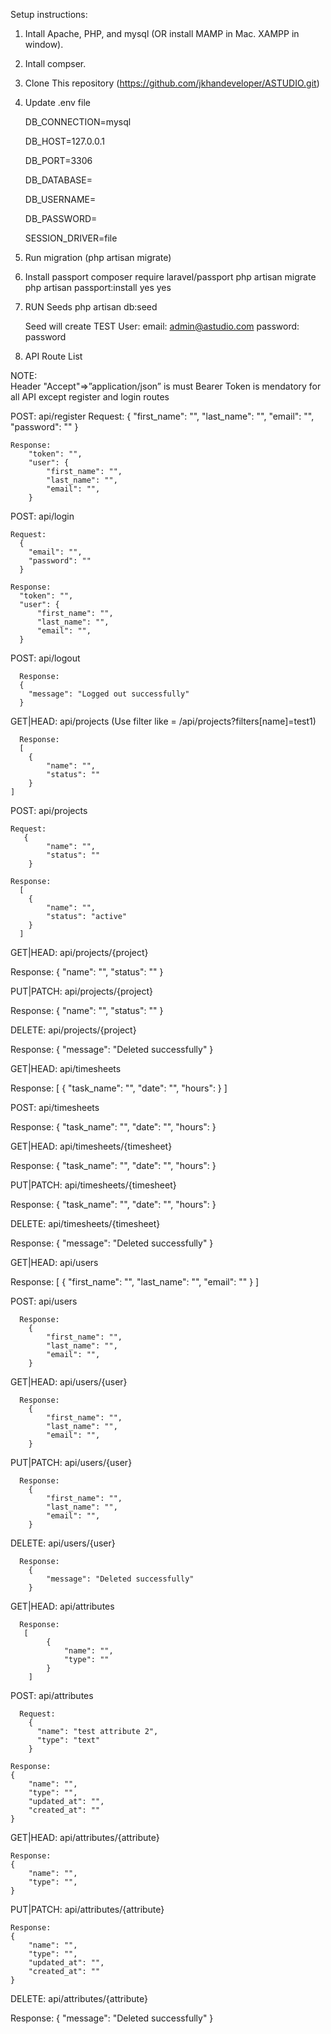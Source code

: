 Setup instructions:

1. Intall Apache, PHP, and mysql (OR install MAMP in Mac. XAMPP in window).
2. Intall compser.
3. Clone This repository (https://github.com/jkhandeveloper/ASTUDIO.git)
4. Update .env file
   
    DB_CONNECTION=mysql
   
    DB_HOST=127.0.0.1
   
    DB_PORT=3306
   
    DB_DATABASE=
   
    DB_USERNAME=
   
    DB_PASSWORD=
   
    SESSION_DRIVER=file
   
6. Run migration (php artisan migrate)
7. Install passport
    composer require laravel/passport
    php artisan migrate
    php artisan passport:install
       yes
       yes

8. RUN Seeds
    php artisan db:seed

   Seed will create TEST User:
       email: admin@astudio.com
       password: password

10. API Route List
    
 NOTE:     
        Header "Accept"=>”application/json” is must 
        Bearer Token is mendatory for all API except register and login routes
    
  POST: api/register
    Request:
        {
          "first_name": "",
          "last_name": "",
          "email": "",
          "password": ""
        }

    Response:
        "token": "",
        "user": {
            "first_name": "",
            "last_name": "",
            "email": "",
        }        
        
  POST: api/login
  
    Request:
      {
        "email": "",
        "password": ""
      }

    Response:
      "token": "",
      "user": {
          "first_name": "",
          "last_name": "",
          "email": "",
      }  
            
  POST: api/logout
  
      Response:
      {
        "message": "Logged out successfully"
      }
      
  GET|HEAD: api/projects 
      (Use filter like = /api/projects?filters[name]=test1)
      
      Response:
      [
        {
            "name": "",
            "status": ""
        }
    ]

  POST: api/projects
  
    Request:
       {
            "name": "",
            "status": ""
        }

    Response:
      [
        {
            "name": "",
            "status": "active"
        }
      ]

  GET|HEAD: api/projects/{project}
  
  Response:
        {
            "name": "",
            "status": ""
        }

  PUT|PATCH: api/projects/{project}
  
  Response:
        {
            "name": "",
            "status": ""
        }

  DELETE: api/projects/{project}
  
  Response:
    {
        "message": "Deleted successfully"
    }

  GET|HEAD: api/timesheets
  
  Response:
  [
    {
        "task_name": "",
        "date": "",
        "hours":
    }
 ]

  POST: api/timesheets
  
  Response:
    {
        "task_name": "",
        "date": "",
        "hours":
    }

  GET|HEAD: api/timesheets/{timesheet}
  
  Response:
    {
        "task_name": "",
        "date": "",
        "hours":
    }

  PUT|PATCH: api/timesheets/{timesheet}
  
  Response:
    {
        "task_name": "",
        "date": "",
        "hours":
    }

  DELETE: api/timesheets/{timesheet}
  
  Response:
    {
        "message": "Deleted successfully"
    }

  GET|HEAD: api/users
  
  Response: 
    [
        {
            "first_name": "",
            "last_name": "",
            "email": ""
        }
    ]

  POST: api/users
  
      Response: 
        {
            "first_name": "",
            "last_name": "",
            "email": "",
        }

  GET|HEAD: api/users/{user}
  
      Response: 
        {
            "first_name": "",
            "last_name": "",
            "email": "",
        }

  PUT|PATCH: api/users/{user}
  
      Response: 
        {
            "first_name": "",
            "last_name": "",
            "email": "",
        }

  DELETE: api/users/{user}
  
      Response:
        {
            "message": "Deleted successfully"
        }
        
   GET|HEAD: api/attributes
   
      Response:
       [
            {
                "name": "",
                "type": ""
            }
        ]

  POST: api/attributes
  
      Request: 
        {
          "name": "test attribute 2",
          "type": "text"
        }

    Response: 
    {
        "name": "",
        "type": "",
        "updated_at": "",
        "created_at": ""
    }

  GET|HEAD: api/attributes/{attribute}
  
    Response: 
    {
        "name": "",
        "type": "",
    }

  PUT|PATCH: api/attributes/{attribute}
  
    Response: 
    {
        "name": "",
        "type": "",
        "updated_at": "",
        "created_at": ""
    }

  DELETE: api/attributes/{attribute}
  
  Response:
    {
        "message": "Deleted successfully"
    }
